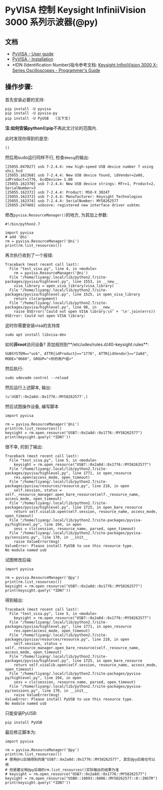 # PyVISA 控制 Keysight InfiniiVision 3000 系列示波器(@py)

## 文档
* [PyVISA - User guide](https://pyvisa.readthedocs.io/en/latest/introduction/index.html)
* [PyVISA - Installation](https://pyvisa.readthedocs.io/en/latest/introduction/getting.html#installation)
* *IDN (Identification Number)指令参考文档: [Keysight InfiniiVision
3000 X-Series Oscilloscopes - Programmer's
Guide](https://www.keysight.com/upload/cmc_upload/All/3000_series_prog_guide.pdf)

## 操作步骤:
首先安装必要的支持:
```
pip install -U pyvisa
pip install -U pyvisa-py
pip install -U PyUSB   (见下文)
```
**注:**如何安装**python**和**pip**不再此文讨论的范围内.

此时发现你得到的是空:
```
()
```
然后用sudo运行同样不行, 检查`dmesg`的输出:
```
[25055.047027] usb 7-2.4.4: new high-speed USB device number 7 using xhci_hcd
[25055.162368] usb 7-2.4.4: New USB device found, idVendor=2a8d, idProduct=1776, bcdDevice= 1.00
[25055.162370] usb 7-2.4.4: New USB device strings: Mfr=1, Product=2, SerialNumber=3
[25055.162372] usb 7-2.4.4: Product: MSO-X 3024T
[25055.162373] usb 7-2.4.4: Manufacturer: Keysight Technologies
[25055.162374] usb 7-2.4.4: SerialNumber: MY58262577
[25055.247466] usbcore: registered new interface driver usbtmc
```

修改`pyvisa.ResourceManager()`的地方, 为其加上参数:
```
#!/bin/python2.7

import pyvisa
# add '@ni'
rm = pyvisa.ResourceManager('@ni')
print(rm.list_resources())
```

再次执行收到了一个报错:
```
Traceback (most recent call last):
  File "test_visa.py", line 4, in <module>
    rm = pyvisa.ResourceManager('@ni')
  File "/home/liyang/.local/lib/python2.7/site-packages/pyvisa/highlevel.py", line 1553, in __new__
    visa_library = open_visa_library(visa_library)
  File "/home/liyang/.local/lib/python2.7/site-packages/pyvisa/highlevel.py", line 1525, in open_visa_library
    return cls(argument)
  File "/home/liyang/.local/lib/python2.7/site-packages/pyvisa/highlevel.py", line 98, in __new__
    raise OSError('Could not open VISA library:\n' + '\n'.join(errs))
OSError: Could not open VISA library:
```

这时你需要安装visa的支持库
```
sudo apt install libvisa-dev
```

如何**非root**访问设备?
添加规则到**/etc/udev/rules.d/40-keysight.rules**:
```
SUBSYSTEM=="usb", ATTR{idProduct}=="1776", ATTR{idVendor}=="2a8d", MODE="0660", GROUP="<你的用户组>"
```
然后执行:
```
sudo udevadm control --reload
```

然后运行上述脚本, 输出:
```
(u'USB7::0x2a8d::0x1776::MY58262577',)
```

然后试图操作设备, 编写脚本
```
import pyvisa

rm = pyvisa.ResourceManager('@ni')
print(rm.list_resources())
keysight = rm.open_resource("USB7::0x2a8d::0x1776::MY58262577")
print(keysight.query('*IDN?'))
```
很不幸, 的到了输出:
```
Traceback (most recent call last):
  File "test_visa.py", line 5, in <module>
    keysight = rm.open_resource("USB7::0x2a8d::0x1776::MY58262577")
  File "/home/liyang/.local/lib/python2.7/site-packages/pyvisa/highlevel.py", line 1771, in open_resource
    res.open(access_mode, open_timeout)
  File "/home/liyang/.local/lib/python2.7/site-packages/pyvisa/resources/resource.py", line 218, in open
    self.session, status = self._resource_manager.open_bare_resource(self._resource_name, access_mode, open_timeout)
  File "/home/liyang/.local/lib/python2.7/site-packages/pyvisa/highlevel.py", line 1725, in open_bare_resource
    return self.visalib.open(self.session, resource_name, access_mode, open_timeout)
  File "/home/liyang/.local/lib/python2.7/site-packages/pyvisa-py/highlevel.py", line 194, in open
    sess = cls(session, resource_name, parsed, open_timeout)
  File "/home/liyang/.local/lib/python2.7/site-packages/pyvisa-py/sessions.py", line 170, in __init__
    raise ValueError(msg)
ValueError: Please install PyUSB to use this resource type.
No module named usb
```

试图修改后端:
```
import pyvisa

rm = pyvisa.ResourceManager('@py')
print(rm.list_resources())
keysight = rm.open_resource("USB7::0x2a8d::0x1776::MY58262577")
print(keysight.query('*IDN?'))
```

得到输出:
```
Traceback (most recent call last):
  File "test_visa.py", line 5, in <module>
    keysight = rm.open_resource("USB7::0x2a8d::0x1776::MY58262577")
  File "/home/liyang/.local/lib/python2.7/site-packages/pyvisa/highlevel.py", line 1771, in open_resource
    res.open(access_mode, open_timeout)
  File "/home/liyang/.local/lib/python2.7/site-packages/pyvisa/resources/resource.py", line 218, in open
    self.session, status = self._resource_manager.open_bare_resource(self._resource_name, access_mode, open_timeout)
  File "/home/liyang/.local/lib/python2.7/site-packages/pyvisa/highlevel.py", line 1725, in open_bare_resource
    return self.visalib.open(self.session, resource_name, access_mode, open_timeout)
  File "/home/liyang/.local/lib/python2.7/site-packages/pyvisa-py/highlevel.py", line 194, in open
    sess = cls(session, resource_name, parsed, open_timeout)
  File "/home/liyang/.local/lib/python2.7/site-packages/pyvisa-py/sessions.py", line 170, in __init__
    raise ValueError(msg)
ValueError: Please install PyUSB to use this resource type.
No module named usb
```
只能安装PyUSB:
```
pip install PyUSB
```

最后修正脚本为:
```
import pyvisa

rm = pyvisa.ResourceManager('@py')
print(rm.list_resources())
# 使用@ni后端得到的是"USB7::0x2a8d::0x1776::MY58262577", 其实@py后端也可以用
# 但是建议用@py后端的rm.list_resources()实际输出的结果为准
# keysight = rm.open_resource("USB7::0x2a8d::0x1776::MY58262577")
keysight = rm.open_resource("USB0::10893::6006::MY58262577::0::INSTR")
print(keysight.query('*IDN?'))
```